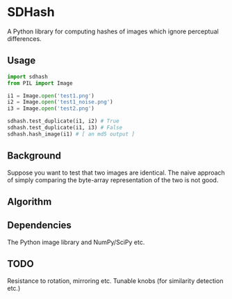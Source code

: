 # SDHash

A Python library for computing hashes of images which ignore perceptual differences.

## Usage

```python
import sdhash
from PIL import Image

i1 = Image.open('test1.png')
i2 = Image.open('test1_noise.png')
i3 = Image.open('test2.png')

sdhash.test_duplicate(i1, i2) # True
sdhash.test_duplicate(i1, i3) # False
sdhash.hash_image(i1) # [ an md5 output ]
```

## Background

Suppose you want to test that two images are identical. The naive approach of simply comparing the byte-array representation of the two is not good.

## Algorithm

## Dependencies

The Python image library and NumPy/SciPy etc.

## TODO

Resistance to rotation, mirroring etc.
Tunable knobs (for similarity detection etc.)
